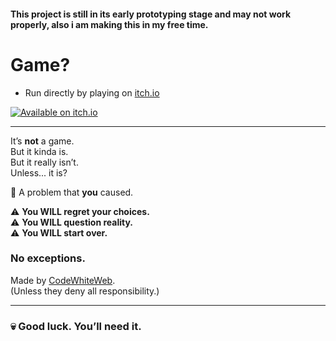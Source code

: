 #### This project is still in its early prototyping stage and may not work properly, also i am making this in my free time.

# Game?  
- Run directly by playing on [itch.io](https://codewhiteweb.itch.io/game)

[![Available on itch.io](http://jessemillar.github.io/available-on-itchio-badge/badge-color.png)](https://codewhiteweb.itch.io/game)

---

It’s **not** a game.  
But it kinda is.  
But it really isn’t.  
Unless... it is?  

🔴 A problem that **you** caused.  

⚠ **You WILL regret your choices.**  
⚠ **You WILL question reality.**  
⚠ **You WILL start over.**  

### **No exceptions.**  

Made by [CodeWhiteWeb](https://github.com/CodeWhiteWeb).  
(Unless they deny all responsibility.)  

---

### 💀 **Good luck. You’ll need it.**  
